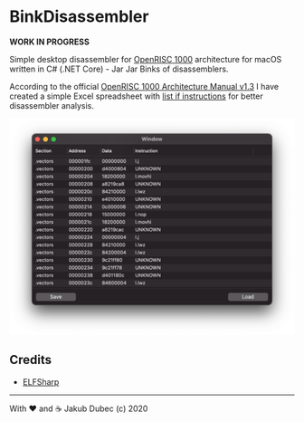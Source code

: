 ﻿# BinkDisassembler

**WORK IN PROGRESS**

Simple desktop disassembler for [OpenRISC 1000](https://openrisc.io/) architecture for macOS written in C# (.NET Core) -
Jar Jar Binks of disassemblers.

According to the official [OpenRISC 1000 Architecture Manual v1.3](https://raw.githubusercontent.com/openrisc/doc/master/openrisc-arch-1.3-rev1.pdf)
I have created a simple Excel spreadsheet with [list if instructions](docs/instructions.xlsx) for better disassembler analysis.

![](docs/screenshots/MainWindow.png)

## Credits

- [ELFSharp](https://www.nuget.org/packages/ELFSharp/)

---
With ❤️ and ☕️ Jakub Dubec (c) 2020
